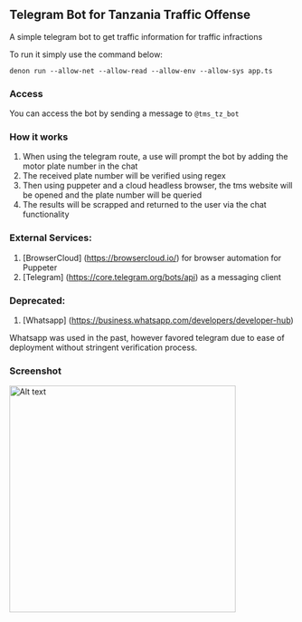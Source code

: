 ## Telegram Bot for Tanzania Traffic Offense

A simple telegram bot to get traffic information for traffic infractions

To run it simply use the command below:

`denon run --allow-net --allow-read --allow-env --allow-sys app.ts`

### Access
You can access the bot by sending a message to `@tms_tz_bot`

### How it works
1. When using the telegram route, a use will prompt the bot by adding the motor plate number in the chat
2. The received plate number will be verified using regex
3. Then using puppeter and a cloud headless browser, the tms website will be opened and the plate number will be queried
4. The results will be scrapped and returned to the user via the chat functionality

### External Services:

1. [BrowserCloud] (https://browsercloud.io/) for browser automation for Puppeter
2. [Telegram] (https://core.telegram.org/bots/api) as a messaging client

### Deprecated:
1. [Whatsapp] (https://business.whatsapp.com/developers/developer-hub)

Whatsapp was used in the past, however favored telegram due to ease of deployment without stringent verification process.

### Screenshot

<img src="[https://example.com/path/to/image.png](https://github.com/hkadyanji/tms-telegram-bot/assets/10661501/a07d1103-6f2d-4b34-9491-974d03f76980)" width="400" alt="Alt text">
